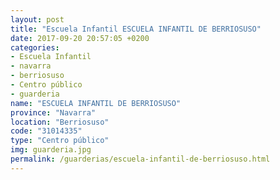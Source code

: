 ```yaml
---
layout: post
title: "Escuela Infantil ESCUELA INFANTIL DE BERRIOSUSO"
date: 2017-09-20 20:57:05 +0200
categories:
- Escuela Infantil
- navarra
- berriosuso
- Centro público
- guarderia
name: "ESCUELA INFANTIL DE BERRIOSUSO"
province: "Navarra"
location: "Berriosuso"
code: "31014335"
type: "Centro público"
img: guarderia.jpg
permalink: /guarderias/escuela-infantil-de-berriosuso.html
---
```

